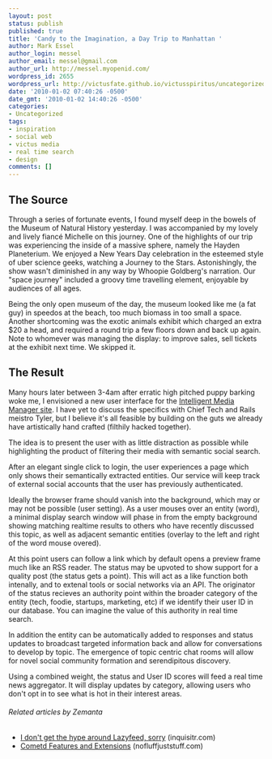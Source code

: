 ```yaml
---
layout: post
status: publish
published: true
title: 'Candy to the Imagination, a Day Trip to Manhattan '
author: Mark Essel
author_login: messel
author_email: messel@gmail.com
author_url: http://messel.myopenid.com/
wordpress_id: 2655
wordpress_url: http://victusfate.github.io/victusspiritus/uncategorized/2010/01/02/candy-to-the-imagination-a-day-trip-to-manhattan/
date: '2010-01-02 07:40:26 -0500'
date_gmt: '2010-01-02 14:40:26 -0500'
categories:
- Uncategorized
tags:
- inspiration
- social web
- victus media
- real time search
- design
comments: []
---
```

<h2>The Source</h2>
<p>Through a series of fortunate events, I found myself deep in the bowels of the Museum of Natural History yesterday. I was accompanied by my lovely and lively fiancé Michelle on this journey. One of the highlights of our trip was experiencing the inside of a massive sphere, namely the Hayden Planeterium. We enjoyed a New Years Day celebration in the esteemed style of uber science geeks, watching a Journey to the Stars. Astonishingly, the show wasn't diminished in any way by Whoopie Goldberg's narration. Our "space journey" included a groovy time travelling element, enjoyable by audiences of all ages.</p>
<p>Being the only open museum of the day, the museum looked like me (a fat guy) in speedos at the beach, too much biomass in too small a space. Another shortcoming was the exotic animals exhibit which charged an extra $20 a head, and required a round trip a few floors down and back up again. Note to whomever was managing the display: to improve sales, sell tickets at the exhibit next time. We skipped it.</p>
<h2>The Result</h2>
<p>Many hours later between 3-4am after erratic high pitched puppy barking woke me, I envisioned a new user interface for the <a href="http://imm.victusmedia.com">Intelligent Media Manager site</a>. I have yet to discuss the specifics with Chief Tech and Rails meistro Tyler, but I believe it's all feasible by building on the guts we already have artistically hand crafted (filthily hacked together).</p>
<p>The idea is to present the user with as little distraction as possible while highlighting the product of filtering their media with semantic social search.</p>
<p>After an elegant single click to login, the user experiences a page which only shows their semantically extracted entities. Our service will keep track of external social accounts that the user has previously authenticated.</p>
<p>Ideally the browser frame should vanish into the background, which may or may not be possible (user setting). As a user mouses over an entity (word), a minimal display search window will phase in from the empty background showing matching realtime results to others who have recently discussed this topic, as well as adjacent semantic entities (overlay to the left and right of the word mouse overed).</p>
<p>At this point users can follow a link which by default opens a preview frame much like an RSS reader. The status may be upvoted to show support for a quality post (the status gets a point). This will act as a like function both intenally, and to extenal tools or social networks via an API. The originator of the status recieves an authority point within the broader category of the entity (tech, foodie, startups, marketing, etc) if we identify their user ID in our database. You can imagine the value of this authority in real time search.</p>
<p>In addition the entity can be automatically added to responses and status updates to broadcast targeted information back and allow for conversations to develop by topic. The emergence of topic centric chat rooms will allow for novel social community formation and serendipitous discovery.</p>
<p>Using a combined weight, the status and User ID scores will feed a real time news aggregator. It will display updates by category, allowing users who don't opt in to see what is hot in their interest areas.</p>
<h6 class="zemanta-related-title" style="font-size: 1em;">Related articles by Zemanta</h6>
<ul class="zemanta-article-ul">
<li class="zemanta-article-ul-li"><a href="http://www.inquisitr.com/36355/i-dont-get-the-hype-around-lazyfeed-sorry/">I don't get the hype around Lazyfeed, sorry</a> (inquisitr.com)</li>
<li class="zemanta-article-ul-li"><a href="http://www.nofluffjuststuff.com/blog/greg_wilkins/2009/07/cometd_features_and_extensions.html?utm_source=blogitem&amp;utm_medium=rss&amp;utm_campaign=blogrss">Cometd Features and Extensions</a> (nofluffjuststuff.com)</li>
</ul>

